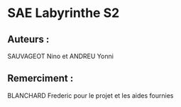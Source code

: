 # SAE Labyrinthe S2
## Auteurs : 
SAUVAGEOT Nino et ANDREU Yonni

## Remerciment :
BLANCHARD Frederic pour le projet et les aides fournies